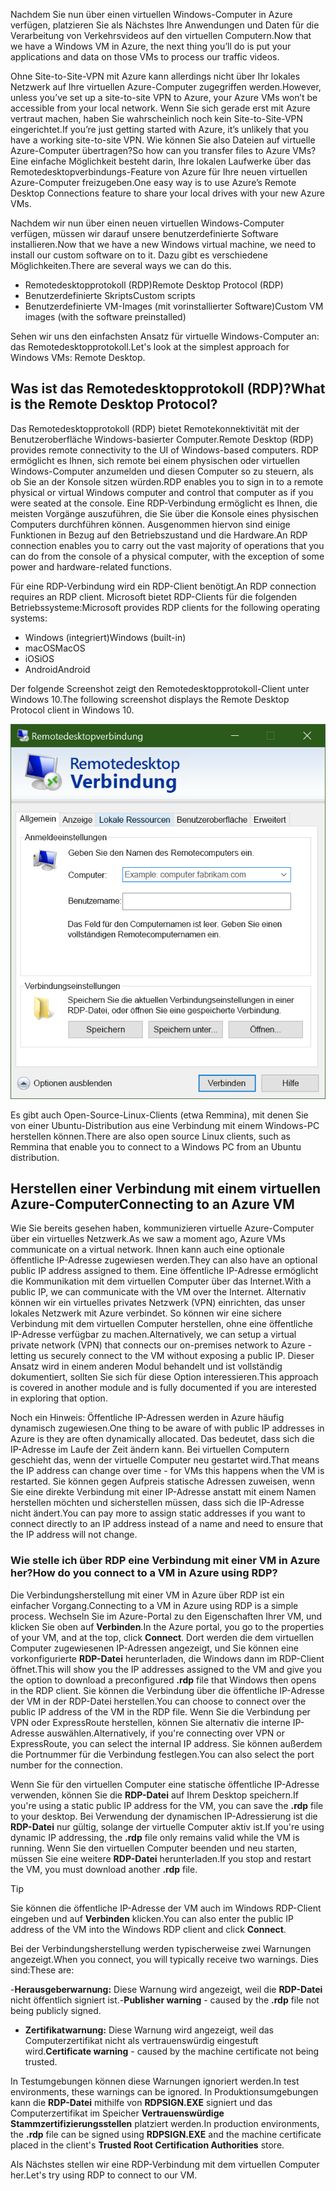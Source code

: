 <span data-ttu-id="31624-101">Nachdem Sie nun über einen virtuellen Windows-Computer in Azure verfügen, platzieren Sie als Nächstes Ihre Anwendungen und Daten für die Verarbeitung von Verkehrsvideos auf den virtuellen Computern.</span><span class="sxs-lookup"><span data-stu-id="31624-101">Now that we have a Windows VM in Azure, the next thing you’ll do is put your applications and data on those VMs to process our traffic videos.</span></span> 

<span data-ttu-id="31624-102">Ohne Site-to-Site-VPN mit Azure kann allerdings nicht über Ihr lokales Netzwerk auf Ihre virtuellen Azure-Computer zugegriffen werden.</span><span class="sxs-lookup"><span data-stu-id="31624-102">However, unless you’ve set up a site-to-site VPN to Azure, your Azure VMs won’t be accessible from your local network.</span></span> <span data-ttu-id="31624-103">Wenn Sie sich gerade erst mit Azure vertraut machen, haben Sie wahrscheinlich noch kein Site-to-Site-VPN eingerichtet.</span><span class="sxs-lookup"><span data-stu-id="31624-103">If you’re just getting started with Azure, it’s unlikely that you have a working site-to-site VPN.</span></span> <span data-ttu-id="31624-104">Wie können Sie also Dateien auf virtuelle Azure-Computer übertragen?</span><span class="sxs-lookup"><span data-stu-id="31624-104">So how can you transfer files to Azure VMs?</span></span> <span data-ttu-id="31624-105">Eine einfache Möglichkeit besteht darin, Ihre lokalen Laufwerke über das Remotedesktopverbindungs-Feature von Azure für Ihre neuen virtuellen Azure-Computer freizugeben.</span><span class="sxs-lookup"><span data-stu-id="31624-105">One easy way is to use Azure’s Remote Desktop Connections feature to share your local drives with your new Azure VMs.</span></span>

<span data-ttu-id="31624-106">Nachdem wir nun über einen neuen virtuellen Windows-Computer verfügen, müssen wir darauf unsere benutzerdefinierte Software installieren.</span><span class="sxs-lookup"><span data-stu-id="31624-106">Now that we have a new Windows virtual machine, we need to install our custom software on to it.</span></span> <span data-ttu-id="31624-107">Dazu gibt es verschiedene Möglichkeiten.</span><span class="sxs-lookup"><span data-stu-id="31624-107">There are several ways we can do this.</span></span>

- <span data-ttu-id="31624-108">Remotedesktopprotokoll (RDP)</span><span class="sxs-lookup"><span data-stu-id="31624-108">Remote Desktop Protocol (RDP)</span></span>
- <span data-ttu-id="31624-109">Benutzerdefinierte Skripts</span><span class="sxs-lookup"><span data-stu-id="31624-109">Custom scripts</span></span>
- <span data-ttu-id="31624-110">Benutzerdefinierte VM-Images (mit vorinstallierter Software)</span><span class="sxs-lookup"><span data-stu-id="31624-110">Custom VM images (with the software preinstalled)</span></span>

<span data-ttu-id="31624-111">Sehen wir uns den einfachsten Ansatz für virtuelle Windows-Computer an: das Remotedesktopprotokoll.</span><span class="sxs-lookup"><span data-stu-id="31624-111">Let's look at the simplest approach for Windows VMs: Remote Desktop.</span></span>

## <a name="what-is-the-remote-desktop-protocol"></a><span data-ttu-id="31624-112">Was ist das Remotedesktopprotokoll (RDP)?</span><span class="sxs-lookup"><span data-stu-id="31624-112">What is the Remote Desktop Protocol?</span></span>

<span data-ttu-id="31624-113">Das Remotedesktopprotokoll (RDP) bietet Remotekonnektivität mit der Benutzeroberfläche Windows-basierter Computer.</span><span class="sxs-lookup"><span data-stu-id="31624-113">Remote Desktop (RDP) provides remote connectivity to the UI of Windows-based computers.</span></span> <span data-ttu-id="31624-114">RDP ermöglicht es Ihnen, sich remote bei einem physischen oder virtuellen Windows-Computer anzumelden und diesen Computer so zu steuern, als ob Sie an der Konsole sitzen würden.</span><span class="sxs-lookup"><span data-stu-id="31624-114">RDP enables you to sign in to a remote physical or virtual Windows computer and control that computer as if you were seated at the console.</span></span> <span data-ttu-id="31624-115">Eine RDP-Verbindung ermöglicht es Ihnen, die meisten Vorgänge auszuführen, die Sie über die Konsole eines physischen Computers durchführen können. Ausgenommen hiervon sind einige Funktionen in Bezug auf den Betriebszustand und die Hardware.</span><span class="sxs-lookup"><span data-stu-id="31624-115">An RDP connection enables you to carry out the vast majority of operations that you can do from the console of a physical computer, with the exception of some power and hardware-related functions.</span></span>

<span data-ttu-id="31624-116">Für eine RDP-Verbindung wird ein RDP-Client benötigt.</span><span class="sxs-lookup"><span data-stu-id="31624-116">An RDP connection requires an RDP client.</span></span> <span data-ttu-id="31624-117">Microsoft bietet RDP-Clients für die folgenden Betriebssysteme:</span><span class="sxs-lookup"><span data-stu-id="31624-117">Microsoft provides RDP clients for the following operating systems:</span></span>

- <span data-ttu-id="31624-118">Windows (integriert)</span><span class="sxs-lookup"><span data-stu-id="31624-118">Windows (built-in)</span></span>
- <span data-ttu-id="31624-119">macOS</span><span class="sxs-lookup"><span data-stu-id="31624-119">MacOS</span></span>
- <span data-ttu-id="31624-120">iOS</span><span class="sxs-lookup"><span data-stu-id="31624-120">iOS</span></span>
- <span data-ttu-id="31624-121">Android</span><span class="sxs-lookup"><span data-stu-id="31624-121">Android</span></span>

<span data-ttu-id="31624-122">Der folgende Screenshot zeigt den Remotedesktopprotokoll-Client unter Windows 10.</span><span class="sxs-lookup"><span data-stu-id="31624-122">The following screenshot displays the Remote Desktop Protocol client in Windows 10.</span></span>

![Screenshot der Benutzeroberfläche des Remotedesktopprotokoll-Clients](../media/4-rdp-client.png)

<span data-ttu-id="31624-124">Es gibt auch Open-Source-Linux-Clients (etwa Remmina), mit denen Sie von einer Ubuntu-Distribution aus eine Verbindung mit einem Windows-PC herstellen können.</span><span class="sxs-lookup"><span data-stu-id="31624-124">There are also open source Linux clients, such as Remmina that enable you to connect to a Windows PC from an Ubuntu distribution.</span></span>

## <a name="connecting-to-an-azure-vm"></a><span data-ttu-id="31624-125">Herstellen einer Verbindung mit einem virtuellen Azure-Computer</span><span class="sxs-lookup"><span data-stu-id="31624-125">Connecting to an Azure VM</span></span>

<span data-ttu-id="31624-126">Wie Sie bereits gesehen haben, kommunizieren virtuelle Azure-Computer über ein virtuelles Netzwerk.</span><span class="sxs-lookup"><span data-stu-id="31624-126">As we saw a moment ago, Azure VMs communicate on a virtual network.</span></span> <span data-ttu-id="31624-127">Ihnen kann auch eine optionale öffentliche IP-Adresse zugewiesen werden.</span><span class="sxs-lookup"><span data-stu-id="31624-127">They can also have an optional public IP address assigned to them.</span></span> <span data-ttu-id="31624-128">Eine öffentliche IP-Adresse ermöglicht die Kommunikation mit dem virtuellen Computer über das Internet.</span><span class="sxs-lookup"><span data-stu-id="31624-128">With a public IP, we can communicate with the VM over the Internet.</span></span> <span data-ttu-id="31624-129">Alternativ können wir ein virtuelles privates Netzwerk (VPN) einrichten, das unser lokales Netzwerk mit Azure verbindet. So können wir eine sichere Verbindung mit dem virtuellen Computer herstellen, ohne eine öffentliche IP-Adresse verfügbar zu machen.</span><span class="sxs-lookup"><span data-stu-id="31624-129">Alternatively, we can setup a virtual private network (VPN) that connects our on-premises network to Azure - letting us securely connect to the VM without exposing a public IP.</span></span> <span data-ttu-id="31624-130">Dieser Ansatz wird in einem anderen Modul behandelt und ist vollständig dokumentiert, sollten Sie sich für diese Option interessieren.</span><span class="sxs-lookup"><span data-stu-id="31624-130">This approach is covered in another module and is fully documented if you are interested in exploring that option.</span></span>

<span data-ttu-id="31624-131">Noch ein Hinweis: Öffentliche IP-Adressen werden in Azure häufig dynamisch zugewiesen.</span><span class="sxs-lookup"><span data-stu-id="31624-131">One thing to be aware of with public IP addresses in Azure is they are often dynamically allocated.</span></span> <span data-ttu-id="31624-132">Das bedeutet, dass sich die IP-Adresse im Laufe der Zeit ändern kann. Bei virtuellen Computern geschieht das, wenn der virtuelle Computer neu gestartet wird.</span><span class="sxs-lookup"><span data-stu-id="31624-132">That means the IP address can change over time - for VMs this happens when the VM is restarted.</span></span> <span data-ttu-id="31624-133">Sie können gegen Aufpreis statische Adressen zuweisen, wenn Sie eine direkte Verbindung mit einer IP-Adresse anstatt mit einem Namen herstellen möchten und sicherstellen müssen, dass sich die IP-Adresse nicht ändert.</span><span class="sxs-lookup"><span data-stu-id="31624-133">You can pay more to assign static addresses if you want to connect directly to an IP address instead of a name and need to ensure that the IP address will not change.</span></span>

### <a name="how-do-you-connect-to-a-vm-in-azure-using-rdp"></a><span data-ttu-id="31624-134">Wie stelle ich über RDP eine Verbindung mit einer VM in Azure her?</span><span class="sxs-lookup"><span data-stu-id="31624-134">How do you connect to a VM in Azure using RDP?</span></span>

<span data-ttu-id="31624-135">Die Verbindungsherstellung mit einer VM in Azure über RDP ist ein einfacher Vorgang.</span><span class="sxs-lookup"><span data-stu-id="31624-135">Connecting to a VM in Azure using RDP is a simple process.</span></span> <span data-ttu-id="31624-136">Wechseln Sie im Azure-Portal zu den Eigenschaften Ihrer VM, und klicken Sie oben auf **Verbinden**.</span><span class="sxs-lookup"><span data-stu-id="31624-136">In the Azure portal, you go to the properties of your VM, and at the top, click **Connect**.</span></span> <span data-ttu-id="31624-137">Dort werden die dem virtuellen Computer zugewiesenen IP-Adressen angezeigt, und Sie können eine vorkonfigurierte **RDP-Datei** herunterladen, die Windows dann im RDP-Client öffnet.</span><span class="sxs-lookup"><span data-stu-id="31624-137">This will show you the IP addresses assigned to the VM and give you the option to download a preconfigured **.rdp** file that Windows then opens in the RDP client.</span></span> <span data-ttu-id="31624-138">Sie können die Verbindung über die öffentliche IP-Adresse der VM in der RDP-Datei herstellen.</span><span class="sxs-lookup"><span data-stu-id="31624-138">You can choose to connect over the public IP address of the VM in the RDP file.</span></span> <span data-ttu-id="31624-139">Wenn Sie die Verbindung per VPN oder ExpressRoute herstellen, können Sie alternativ die interne IP-Adresse auswählen.</span><span class="sxs-lookup"><span data-stu-id="31624-139">Alternatively, if you're connecting over VPN or ExpressRoute, you can select the internal IP address.</span></span> <span data-ttu-id="31624-140">Sie können außerdem die Portnummer für die Verbindung festlegen.</span><span class="sxs-lookup"><span data-stu-id="31624-140">You can also select the port number for the connection.</span></span>

<span data-ttu-id="31624-141">Wenn Sie für den virtuellen Computer eine statische öffentliche IP-Adresse verwenden, können Sie die **RDP-Datei** auf Ihrem Desktop speichern.</span><span class="sxs-lookup"><span data-stu-id="31624-141">If you're using a static public IP address for the VM, you can save the **.rdp** file to your desktop.</span></span> <span data-ttu-id="31624-142">Bei Verwendung der dynamischen IP-Adressierung ist die **RDP-Datei** nur gültig, solange der virtuelle Computer aktiv ist.</span><span class="sxs-lookup"><span data-stu-id="31624-142">If you're using dynamic IP addressing, the **.rdp** file only remains valid while the VM is running.</span></span> <span data-ttu-id="31624-143">Wenn Sie den virtuellen Computer beenden und neu starten, müssen Sie eine weitere **RDP-Datei** herunterladen.</span><span class="sxs-lookup"><span data-stu-id="31624-143">If you stop and restart the VM, you must download another **.rdp** file.</span></span>

> [!TIP]
> <span data-ttu-id="31624-144">Sie können die öffentliche IP-Adresse der VM auch im Windows RDP-Client eingeben und auf **Verbinden** klicken.</span><span class="sxs-lookup"><span data-stu-id="31624-144">You can also enter the public IP address of the VM into the Windows RDP client and click **Connect**.</span></span>

<span data-ttu-id="31624-145">Bei der Verbindungsherstellung werden typischerweise zwei Warnungen angezeigt.</span><span class="sxs-lookup"><span data-stu-id="31624-145">When you connect, you will typically receive two warnings.</span></span> <span data-ttu-id="31624-146">Dies sind:</span><span class="sxs-lookup"><span data-stu-id="31624-146">These are:</span></span>

<span data-ttu-id="31624-147">-**Herausgeberwarnung:** Diese Warnung wird angezeigt, weil die **RDP-Datei** nicht öffentlich signiert ist.</span><span class="sxs-lookup"><span data-stu-id="31624-147">-**Publisher warning** - caused by the **.rdp** file not being publicly signed.</span></span>
- <span data-ttu-id="31624-148">**Zertifikatwarnung:** Diese Warnung wird angezeigt, weil das Computerzertifikat nicht als vertrauenswürdig eingestuft wird.</span><span class="sxs-lookup"><span data-stu-id="31624-148">**Certificate warning** - caused by the machine certificate not being trusted.</span></span>

<span data-ttu-id="31624-149">In Testumgebungen können diese Warnungen ignoriert werden.</span><span class="sxs-lookup"><span data-stu-id="31624-149">In test environments, these warnings can be ignored.</span></span> <span data-ttu-id="31624-150">In Produktionsumgebungen kann die **RDP-Datei** mithilfe von **RDPSIGN.EXE** signiert und das Computerzertifikat im Speicher **Vertrauenswürdige Stammzertifizierungsstellen** platziert werden.</span><span class="sxs-lookup"><span data-stu-id="31624-150">In production environments, the **.rdp** file can be signed using **RDPSIGN.EXE** and the machine certificate placed in the client's **Trusted Root Certification Authorities** store.</span></span>

<span data-ttu-id="31624-151">Als Nächstes stellen wir eine RDP-Verbindung mit dem virtuellen Computer her.</span><span class="sxs-lookup"><span data-stu-id="31624-151">Let's try using RDP to connect to our VM.</span></span>